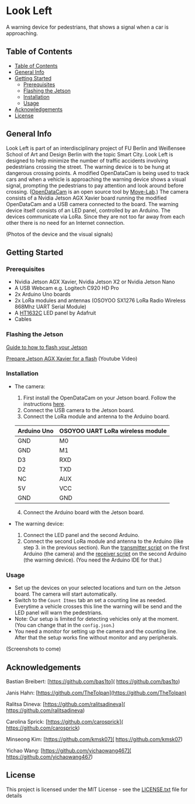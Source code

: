 # Look Left

A warning device for pedestrians, that shows a signal when a car is approaching.

## Table of Contents

* [Table of Contents](#table-of-contents)
* [General Info](#general-info)
* [Getting Started](#getting-started)
    * [Prerequisites](#prerequisites)
    * [Flashing the Jetson](#flashing-the-jetson)
    * [Installation](#installation)
    * [Usage](#usage)
* [Acknowledgements](#acknowledgements)
* [License](#license)

## General Info

Look Left is part of an interdisciplinary project of FU Berlin and Weißensee School of Art and Design Berlin with the topic Smart City. Look Left is designed to help minimize the number of traffic accidents involving pedestrians crossing the street. The warning device is to be hung at dangerous crossing points. A modified OpenDataCam is being used to track cars and when a vehicle is approaching the warning device shows a visual signal, prompting the pedestrians to pay attention and look around before crossing. ([OpenDataCam]( https://github.com/opendatacam/opendatacam) is an open source tool by [Move-Lab](https://www.move-lab.com/).)
The camera consists of a Nvidia Jetson AGX Xavier board running the modified OpenDataCam and a USB camera connected to the board.
The warning device itself consists of an LED panel, controlled by an Arduino.
The devices communicate via LoRa. Since they are not too far away from each other there is no need for an Internet connection.

(Photos of the device and the visual signals)

## Getting Started

### Prerequisites
+ Nvidia Jetson AGX Xavier, Nvidia Jetson X2 or Nvidia Jetson Nano
+ A USB Webcam e.g. Logitech C920 HD Pro
+ 2x Arduino Uno boards
+ 2x LoRa modules and antennas (OSOYOO SX1276 LoRa Radio Wireless 868Mhz UART Serial Module)
+ A [HT1632C](https://learn.adafruit.com/16x24-led-matrix/introduction) LED panel by Adafruit
+ Cables

### Flashing the Jetson
[Guide to how to flash your Jetson](https://github.com/opendatacam/opendatacam/blob/master/documentation/jetson/FLASH_JETSON.md) 

[Prepare Jetson AGX Xavier for a flash](https://www.youtube.com/watch?v=-nX8eD7FusQ) (Youtube Video)

### Installation
- The camera:
  1. First install the OpenDataCam on your Jetson board. Follow the instructions [here](https://github.com/bas1to/lookleft/blob/master/Documentation/Installation_Guide_OpenDataCam.md). 
  2. Connect the USB camera to the Jetson board.
  3. Connect the LoRa module and antenna to the Arduino board.

  | Arduino Uno | OSOYOO UART LoRa wireless module |
  | ----------- | -------------------------------- |
  | GND | M0 |
  | GND | M1 |
  | D3 | RXD |
  | D2 | TXD |
  | NC | AUX |
  | 5V | VCC |
  | GND | GND |

  4. Connect the Arduino board with the Jetson board.
- The warning device:
  1. Connect the LED panel and the second Arduino.
  2. Connect the second LoRa module and antenna to the Arduino (like step 3. in the previous section).  Run the [transmitter script](https://github.com/bas1to/lookleft/blob/master/transmitter.ino) on the first Arduino (the camera) and the [receiver script]( https://github.com/bas1to/lookleft/blob/master/receiver_panel.ino) on the second Arduino (the warning device). (You need the Arduino IDE for that.)


### Usage
- Set up the devices on your selected locations and turn on the Jetson board. The camera will start automatically.
- Switch to the `Count Itmes` tab an set a counting line as needed. Everytime a vehicle crosses this line the warning will be send and the LED panel will warn the pedestrians.
- Note: Our setup is limited for detecting vehicles only at the moment. (You can change that in the `config.json`.)
- You need a monitor for setting up the camera and the counting line. After that the setup works fine without monitor and any peripherals.

(Screenshots to come)

## Acknowledgements
Bastian Breibert: [https://github.com/bas1to]( https://github.com/bas1to)

Janis Hahn: [https://github.com/TheTolpan](https://github.com/TheTolpan)

Ralitsa Dineva: [https://github.com/ralitsadineva]( https://github.com/ralitsadineva)

Carolina Sprick: [https://github.com/carosprick]( https://github.com/carosprick)

Minseong Kim: [https://github.com/kmsk07]( https://github.com/kmsk07)

Yichao Wang: [https://github.com/yichaowang467]( https://github.com/yichaowang467)

## License
This project is licensed under the MIT License - see the [LICENSE.txt]( https://github.com/bas1to/lookleft/blob/master/LICENSE.txt) file for details
